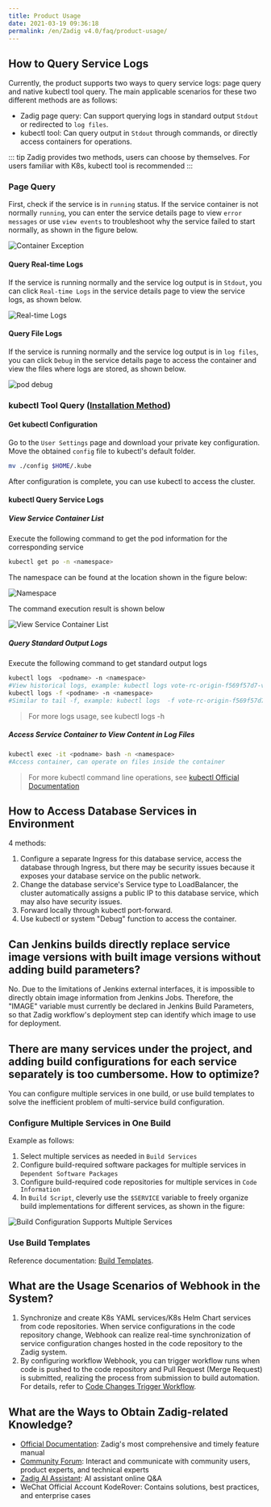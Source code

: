 ```yaml
---
title: Product Usage
date: 2021-03-19 09:36:18
permalink: /en/Zadig v4.0/faq/product-usage/
---
```


## How to Query Service Logs
Currently, the product supports two ways to query service logs: page query and native kubectl tool query.
The main applicable scenarios for these two different methods are as follows:
- Zadig page query: Can support querying logs in standard output `Stdout` or redirected to `log files`.
- kubectl tool: Can query output in `Stdout` through commands, or directly access containers for operations.

::: tip
Zadig provides two methods, users can choose by themselves. For users familiar with K8s, kubectl tool is recommended
:::
### Page Query

First, check if the service is in `running` status. If the service container is not normally `running`, you can enter the service details page to view `error messages` or use `view events` to troubleshoot why the service failed to start normally, as shown in the figure below.

![Container Exception](../../_images/log_pod_error.png)

#### Query Real-time Logs

If the service is running normally and the service log output is in `Stdout`, you can click `Real-time Logs` in the service details page to view the service logs, as shown below.

![Real-time Logs](../../_images/log_runtime.png)

#### Query File Logs

If the service is running normally and the service log output is in `log files`, you can click `Debug` in the service details page to access the container and view the files where logs are stored, as shown below.

![pod debug](../../_images/log_pod_debug.png)

### kubectl Tool Query ([Installation Method](https://kubernetes.io/zh/docs/tasks/tools/#kubectl))
#### Get kubectl Configuration

Go to the `User Settings` page and download your private key configuration. Move the obtained `config` file to kubectl's default folder.

```bash
mv ./config $HOME/.kube
```
After configuration is complete, you can use kubectl to access the cluster.
#### kubectl Query Service Logs

##### View Service Container List

Execute the following command to get the pod information for the corresponding service

```bash
kubectl get po -n <namespace>
```
The namespace can be found at the location shown in the figure below:

![Namespace](../../_images/log_get_namespace.png)

The command execution result is shown below

![View Service Container List](../../_images/log_kubectl_get_po.png)

##### Query Standard Output Logs

Execute the following command to get standard output logs

```bash
kubectl logs  <podname> -n <namespace>
#View historical logs, example: kubectl logs vote-rc-origin-f569f57d7-v445j -n voting-env-dev
kubectl logs -f <podname> -n <namespace>
#Similar to tail -f, example: kubectl logs  -f vote-rc-origin-f569f57d7-v445j -n voting-env-dev
```

> For more logs usage, see kubectl logs -h

##### Access Service Container to View Content in Log Files

```bash
kubectl exec -it <podname> bash -n <namespace>
#Access container, can operate on files inside the container
```

> For more kubectl command line operations, see [kubectl Official Documentation](https://kubernetes.io/docs/reference/generated/kubectl/kubectl-commands)

## How to Access Database Services in Environment

4 methods:
  1. Configure a separate Ingress for this database service, access the database through Ingress, but there may be security issues because it exposes your database service on the public network.
  2. Change the database service's Service type to LoadBalancer, the cluster automatically assigns a public IP to this database service, which may also have security issues.
  3. Forward locally through kubectl port-forward.
  4. Use kubectl or system "Debug" function to access the container.

## Can Jenkins builds directly replace service image versions with built image versions without adding build parameters?

No. Due to the limitations of Jenkins external interfaces, it is impossible to directly obtain image information from Jenkins Jobs. Therefore, the "IMAGE" variable must currently be declared in Jenkins Build Parameters, so that Zadig workflow's deployment step can identify which image to use for deployment.

## There are many services under the project, and adding build configurations for each service separately is too cumbersome. How to optimize?

You can configure multiple services in one build, or use build templates to solve the inefficient problem of multi-service build configuration.

### Configure Multiple Services in One Build

Example as follows:

1. Select multiple services as needed in `Build Services`
2. Configure build-required software packages for multiple services in `Dependent Software Packages`
3. Configure build-required code repositories for multiple services in `Code Information`
4. In `Build Script`, cleverly use the `$SERVICE` variable to freely organize build implementations for different services, as shown in the figure:

![Build Configuration Supports Multiple Services](../../_images/build_config_demo_for_multi_services.png)

### Use Build Templates

Reference documentation: [Build Templates](/en/Zadig%20v4.0/template/build/).

## What are the Usage Scenarios of Webhook in the System?

1. Synchronize and create K8s YAML services/K8s Helm Chart services from code repositories. When service configurations in the code repository change, Webhook can realize real-time synchronization of service configuration changes hosted in the code repository to the Zadig system.
2. By configuring workflow Webhook, you can trigger workflow runs when code is pushed to the code repository and Pull Request (Merge Request) is submitted, realizing the process from submission to build automation. For details, refer to [Code Changes Trigger Workflow](/en/Zadig%20v4.0/workflow/trigger/#code-changes-trigger).

## What are the Ways to Obtain Zadig-related Knowledge?

- [Official Documentation](https://docs.koderover.com): Zadig's most comprehensive and timely feature manual
- [Community Forum](https://community.koderover.com): Interact and communicate with community users, product experts, and technical experts
- [Zadig AI Assistant](https://www.koderover.com): AI assistant online Q&A
- WeChat Official Account KodeRover: Contains solutions, best practices, and enterprise cases
